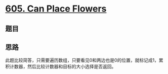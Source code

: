 # [605. Can Place Flowers](https://leetcode.com/problems/can-place-flowers/)

## 题目

## 思路

此题比较简答，只需要遍历数组，只要看见0和两边也是0的位置，就标记成1，累积计数器，然后比较计数器和目标的大小选择是否返回。